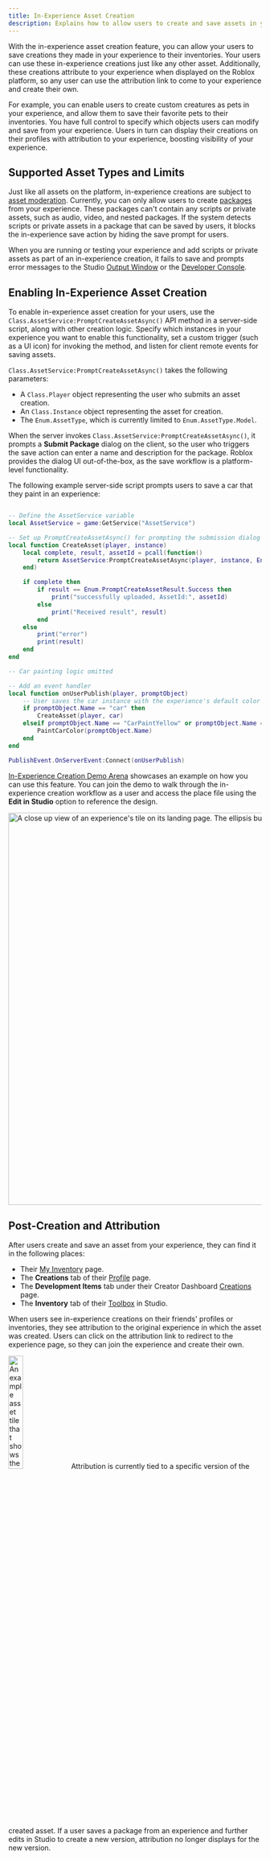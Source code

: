 ```yaml
---
title: In-Experience Asset Creation
description: Explains how to allow users to create and save assets in your experience.
---
```


With the in-experience asset creation feature, you can allow your users to save creations they made in your experience to their inventories. Your users can use these in-experience creations just like any other asset. Additionally, these creations attribute to your experience when displayed on the Roblox platform, so any user can use the attribution link to come to your experience and create their own.

For example, you can enable users to create custom creatures as pets in your experience, and allow them to save their favorite pets to their inventories. You have full control to specify which objects users can modify and save from your experience. Users in turn can display their creations on their profiles with attribution to your experience, boosting visibility of your experience.

## Supported Asset Types and Limits

Just like all assets on the platform, in-experience creations are subject to [asset moderation](../../projects/assets/index.md#asset-moderation). Currently, you can only allow users to create [packages](../../projects/assets/packages.md) from your experience. These packages can't contain any scripts or private assets, such as audio, video, and nested packages. If the system detects scripts or private assets in a package that can be saved by users, it blocks the in-experience save action by hiding the save prompt for users.

When you are running or testing your experience and add scripts or private assets as part of an in-experience creation, it fails to save and prompts error messages to the Studio [Output Window](../../studio/output.md) or the [Developer Console](../../studio/developer-console.md).

## Enabling In-Experience Asset Creation

To enable in-experience asset creation for your users, use the `Class.AssetService:PromptCreateAssetAsync()` API method in a server-side script, along with other creation logic. Specify which instances in your experience you want to enable this functionality, set a custom trigger (such as a UI icon) for invoking the method, and listen for client remote events for saving assets.

`Class.AssetService:PromptCreateAssetAsync()` takes the following parameters:

- A `Class.Player` object representing the user who submits an asset creation.
- An `Class.Instance` object representing the asset for creation.
- The `Enum.AssetType`, which is currently limited to `Enum.AssetType.Model`.

When the server invokes `Class.AssetService:PromptCreateAssetAsync()`, it prompts a **Submit Package** dialog on the client, so the user who triggers the save action can enter a name and description for the package. Roblox provides the dialog UI out-of-the-box, as the save workflow is a platform-level functionality.

The following example server-side script prompts users to save a car that they paint in an experience:

```lua title="Example Script for In-Experience Asset Creation"

-- Define the AssetService variable
local AssetService = game:GetService("AssetService")

-- Set up PromptCreateAssetAsync() for prompting the submission dialog
local function CreateAsset(player, instance)
	local complete, result, assetId = pcall(function()
		return AssetService:PromptCreateAssetAsync(player, instance, Enum.AssetType.Model)
	end)

	if complete then
		if result == Enum.PromptCreateAssetResult.Success then
			print("successfully uploaded, AssetId:", assetId)
		else
			print("Received result", result)
		end
	else
		print("error")
		print(result)
	end
end

-- Car painting logic omitted

-- Add an event handler
local function onUserPublish(player, promptObject)
	-- User saves the car instance with the experience's default color
	if promptObject.Name == "car" then
		CreateAsset(player, car)
	elseif promptObject.Name == "CarPaintYellow" or promptObject.Name == "CarPaintBlue" or promptObject.Name == "CarPaintBlack" or promptObject.Name == "CarPaintRed" then
		PaintCarColor(promptObject.Name)
	end
end

PublishEvent.OnServerEvent:Connect(onUserPublish)
```

[In-Experience Creation Demo Arena](https://www.roblox.com/games/12992503026/In-Experience-Creation-Demo-Arena) showcases an example on how you can use this feature. You can join the demo to walk through the in-experience creation workflow as a user and access the place file using the **Edit&nbsp;in&nbsp;Studio** option to reference the design.

<img src="../../assets/misc/In-Experience-Creation-Place.png" width="780" alt="A close up view of an experience's tile on its landing page. The ellipsis button is highlighted." />

## Post-Creation and Attribution

After users create and save an asset from your experience, they can find it in the following places:

- Their [My Inventory](https://en.help.roblox.com/hc/en-us/articles/360000463726-How-to-View-or-Hide-Your-Inventory-in-a-Browser) page.
- The **Creations** tab of their [Profile](https://en.help.roblox.com/hc/en-us/articles/203313660-All-About-Profiles-Blurbs-and-Profile-Customization) page.
- The **Development Items** tab under their Creator Dashboard [Creations](https://create.roblox.com/dashboard/creations?activeTab=Model) page.
- The **Inventory** tab of their [Toolbox](../../projects/assets/toolbox.md) in Studio.

When users see in-experience creations on their friends' profiles or inventories, they see attribution to the original experience in which the asset was created. Users can click on the attribution link to redirect to the experience page, so they can join the experience and create their own.

<img src="../../assets/creator-dashboard/In-Experience-Creation-Attribution.png" width="24%" alt="An example asset tile that shows the attribution of an in-experience creation."/>

<Alert severity="warning">
Attribution is currently tied to a specific version of the created asset. If a user saves a package from an experience and further edits in Studio to create a new version, attribution no longer displays for the new version.
</Alert>
